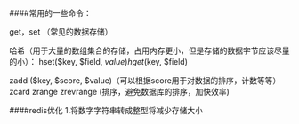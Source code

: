 ####常用的一些命令：

get，set （常见的数据存储）

哈希（用于大量的数组集合的存储，占用内存更小，但是存储的数据字节应该尽量的小）：
hset($key, $field, $value)
hget($key, $field)

zadd ($key, $score, $value)（可以根据score用于对数据的排序，计数等等）
zcard
zrange
zrevrange (排序，避免数据库的排序，加快效率)

####redis优化
1.将数字字符串转成整型将减少存储大小